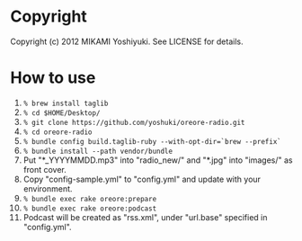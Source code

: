 Copyright
==========

Copyright (c) 2012 MIKAMI Yoshiyuki. See LICENSE for details.

How to use
==========

1. `% brew install taglib`
2. `% cd $HOME/Desktop/`
3. `% git clone https://github.com/yoshuki/oreore-radio.git`
4. `% cd oreore-radio`
5. `` % bundle config build.taglib-ruby --with-opt-dir=`brew --prefix` ``
6. `% bundle install --path vendor/bundle`
7. Put "\*\_YYYYMMDD.mp3" into "radio\_new/" and "\*.jpg" into "images/" as front cover.
8. Copy "config-sample.yml" to "config.yml" and update with your environment.
9. `% bundle exec rake oreore:prepare`
10. `% bundle exec rake oreore:podcast`
11. Podcast will be created as "rss.xml", under "url.base" specified in "config.yml".
